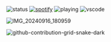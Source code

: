 ![status](https://api.statusbadges.me/badge/status/1206408814870659113?simple=true&style=for-the-badge) [![spotify](https://api.statusbadges.me/badge/spotify/1206408814870659113?style=for-the-badge)](https://api.statusbadges.me/openspotify/1206408814870659113) ![playing](https://api.statusbadges.me/badge/playing/1206408814870659113?style=for-the-badge) ![vscode](https://api.statusbadges.me/badge/vscode/1206408814870659113?style=for-the-badge)

![IMG_20240916_180959](https://github.com/user-attachments/assets/c2dfefb6-e120-44b7-b7ba-c5cf17e7ad14) 


![github-contribution-grid-snake-dark](https://github.com/user-attachments/assets/6d71241d-6f5b-4947-b277-20a682148313)

<!---
Mati278xD/Mati278xD is a ✨ special ✨ repository because its `README.md` (this file) appears on your GitHub profile.
You can click the Preview link to take a look at your changes.
--->
